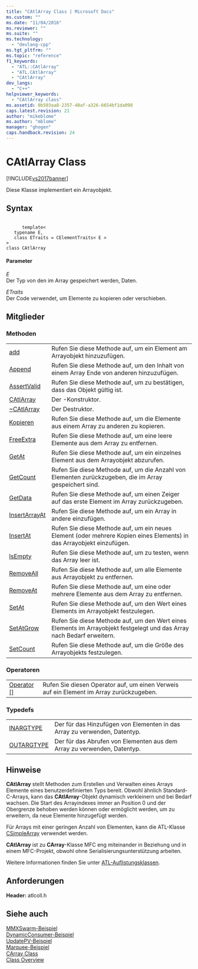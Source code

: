 ```yaml
---
title: "CAtlArray Class | Microsoft Docs"
ms.custom: ""
ms.date: "11/04/2016"
ms.reviewer: ""
ms.suite: ""
ms.technology: 
  - "devlang-cpp"
ms.tgt_pltfrm: ""
ms.topic: "reference"
f1_keywords: 
  - "ATL::CAtlArray"
  - "ATL.CAtlArray"
  - "CAtlArray"
dev_langs: 
  - "C++"
helpviewer_keywords: 
  - "CAtlArray class"
ms.assetid: 0b503aa8-2357-40af-a326-6654bf1da098
caps.latest.revision: 21
author: "mikeblome"
ms.author: "mblome"
manager: "ghogen"
caps.handback.revision: 24
---
```

# CAtlArray Class
[!INCLUDE[vs2017banner](../../assembler/inline/includes/vs2017banner.md)]

Diese Klasse implementiert ein Arrayobjekt.  
  
## Syntax  
  
```  
  
      template<   
   typename E,  
   class ETraits = CElementTraits< E >   
>  
class CAtlArray  
```  
  
#### Parameter  
 *E*  
 Der Typ von den im Array gespeichert werden, Daten.  
  
 *ETraits*  
 Der Code verwendet, um Elemente zu kopieren oder verschieben.  
  
## Mitglieder  
  
### Methoden  
  
|||  
|-|-|  
|[add](../Topic/CAtlArray::Add.md)|Rufen Sie diese Methode auf, um ein Element am Arrayobjekt hinzuzufügen.|  
|[Append](../Topic/CAtlArray::Append.md)|Rufen Sie diese Methode auf, um den Inhalt von einem Array Ende von anderen hinzuzufügen.|  
|[AssertValid](../Topic/CAtlArray::AssertValid.md)|Rufen Sie diese Methode auf, um zu bestätigen, dass das Objekt gültig ist.|  
|[CAtlArray](../Topic/CAtlArray::CAtlArray.md)|Der \-Konstruktor.|  
|[~CAtlArray](../Topic/CAtlArray::~CAtlArray.md)|Der Destruktor.|  
|[Kopieren](../Topic/CAtlArray::Copy.md)|Rufen Sie diese Methode auf, um die Elemente aus einem Array zu anderen zu kopieren.|  
|[FreeExtra](../Topic/CAtlArray::FreeExtra.md)|Rufen Sie diese Methode auf, um eine leere Elemente aus dem Array zu entfernen.|  
|[GetAt](../Topic/CAtlArray::GetAt.md)|Rufen Sie diese Methode auf, um ein einzelnes Element aus dem Arrayobjekt abzurufen.|  
|[GetCount](../Topic/CAtlArray::GetCount.md)|Rufen Sie diese Methode auf, um die Anzahl von Elementen zurückzugeben, die im Array gespeichert sind.|  
|[GetData](../Topic/CAtlArray::GetData.md)|Rufen Sie diese Methode auf, um einen Zeiger auf das erste Element im Array zurückzugeben.|  
|[InsertArrayAt](../Topic/CAtlArray::InsertArrayAt.md)|Rufen Sie diese Methode auf, um ein Array in andere einzufügen.|  
|[InsertAt](../Topic/CAtlArray::InsertAt.md)|Rufen Sie diese Methode auf, um ein neues Element \(oder mehrere Kopien eines Elements\) in das Arrayobjekt einzufügen.|  
|[IsEmpty](../Topic/CAtlArray::IsEmpty.md)|Rufen Sie diese Methode auf, um zu testen, wenn das Array leer ist.|  
|[RemoveAll](../Topic/CAtlArray::RemoveAll.md)|Rufen Sie diese Methode auf, um alle Elemente aus Arrayobjekt zu entfernen.|  
|[RemoveAt](../Topic/CAtlArray::RemoveAt.md)|Rufen Sie diese Methode auf, um eine oder mehrere Elemente aus dem Array zu entfernen.|  
|[SetAt](../Topic/CAtlArray::SetAt.md)|Rufen Sie diese Methode auf, um den Wert eines Elements im Arrayobjekt festzulegen.|  
|[SetAtGrow](../Topic/CAtlArray::SetAtGrow.md)|Rufen Sie diese Methode auf, um den Wert eines Elements im Arrayobjekt festgelegt und das Array nach Bedarf erweitern.|  
|[SetCount](../Topic/CAtlArray::SetCount.md)|Rufen Sie diese Methode auf, um die Größe des Arrayobjekts festzulegen.|  
  
### Operatoren  
  
|||  
|-|-|  
|[Operator &#91;&#93;](../Topic/CAtlArray::operator.md)|Rufen Sie diesen Operator auf, um einen Verweis auf ein Element im Array zurückzugeben.|  
  
### Typedefs  
  
|||  
|-|-|  
|[INARGTYPE](../Topic/CAtlArray::INARGTYPE.md)|Der für das Hinzufügen von Elementen in das Array zu verwenden, Datentyp.|  
|[OUTARGTYPE](../Topic/CAtlArray::OUTARGTYPE.md)|Der für das Abrufen von Elementen aus dem Array zu verwenden, Datentyp.|  
  
## Hinweise  
 **CAtlArray** stellt Methoden zum Erstellen und Verwalten eines Arrays Elemente eines benutzerdefinierten Typs bereit.  Obwohl ähnlich Standard\-C\-Arrays, kann das **CAtlArray**\-Objekt dynamisch verkleinern und bei Bedarf wachsen.  Die Start des Arrayindexes immer an Position 0 und der Obergrenze behoben werden können oder ermöglicht werden, um zu erweitern, da neue Elemente hinzugefügt werden.  
  
 Für Arrays mit einer geringen Anzahl von Elementen, kann die ATL\-Klasse [CSimpleArray](../../atl/reference/csimplearray-class.md) verwendet werden.  
  
 **CAtlArray** ist zu **CArray**\-Klasse MFC eng miteinander in Beziehung und in einem MFC\-Projekt, obwohl ohne Serialisierungsunterstützung arbeiten.  
  
 Weitere Informationen finden Sie unter [ATL\-Auflistungsklassen](../../atl/atl-collection-classes.md).  
  
## Anforderungen  
 **Header:** atlcoll.h  
  
## Siehe auch  
 [MMXSwarm\-Beispiel](../../top/visual-cpp-samples.md)   
 [DynamicConsumer\-Beispiel](../../top/visual-cpp-samples.md)   
 [UpdatePV\-Beispiel](../../top/visual-cpp-samples.md)   
 [Marquee\-Beispiel](../../top/visual-cpp-samples.md)   
 [CArray Class](../../mfc/reference/carray-class.md)   
 [Class Overview](../../atl/atl-class-overview.md)